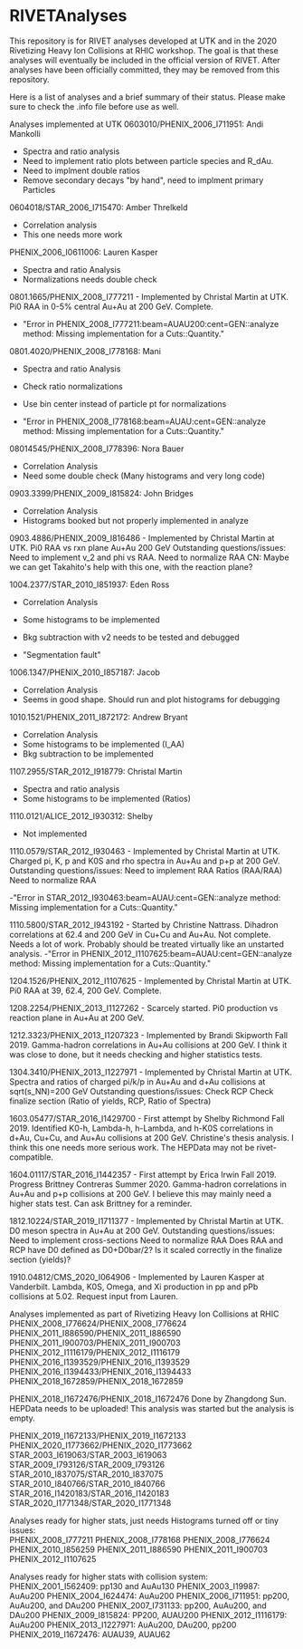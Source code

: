 # RIVETAnalyses
This repository is for RIVET analyses developed at UTK and in the 2020 Rivetizing Heavy Ion Collisions at RHIC workshop.  The goal is that these analyses will eventually be included in the official version of RIVET.  After analyses have been officially committed, they may be removed from this repository.

Here is a list of analyses and a brief summary of their status.  Please make sure to check the .info file before use as well.

Analyses implemented at UTK
0603010/PHENIX_2006_I711951: Andi Mankolli
- Spectra and ratio analysis
- Need to implement ratio plots between particle species and R_dAu.
- Need to implment double ratios
- Remove secondary decays "by hand", need to implment primary Particles

0604018/STAR_2006_I715470: Amber Threlkeld
- Correlation analysis
- This one needs more work

PHENIX_2006_I0611006: Lauren Kasper
- Spectra and ratio Analysis
- Normalizations needs double check

0801.1665/PHENIX_2008_I777211 - Implemented by Christal Martin at UTK.  Pi0 RAA in 0-5% central Au+Au at 200 GeV.  Complete.
- "Error in PHENIX_2008_I777211:beam=AUAU200:cent=GEN::analyze method: Missing implementation for a Cuts::Quantity."

0801.4020/PHENIX_2008_I778168: Mani
- Spectra and ratio Analysis
- Check ratio normalizations
- Use bin center instead of particle pt for normalizations

- "Error in PHENIX_2008_I778168:beam=AUAU:cent=GEN::analyze method: Missing implementation for a Cuts::Quantity."

08014545/PHENIX_2008_I778396: Nora Bauer
- Correlation Analysis
- Need some double check (Many histograms and very long code)

0903.3399/PHENIX_2009_I815824: John Bridges
- Correlation Analysis
- Histograms booked but not properly implemented in analyze

0903.4886/PHENIX_2009_I816486 - Implemented by Christal Martin at UTK.  Pi0 RAA vs rxn plane Au+Au 200 GeV
Outstanding questions/issues:
Need to implement v_2 and phi vs RAA.
Need to normalize RAA
CN: Maybe we can get Takahito's help with this one, with the reaction plane?

1004.2377/STAR_2010_I851937: Eden Ross
- Correlation Analysis
- Some histograms to be implemented
- Bkg subtraction with v2 needs to be tested and debugged

- "Segmentation fault"

1006.1347/PHENIX_2010_I857187: Jacob
- Correlation Analysis
- Seems in good shape. Should run and plot histograms for debugging

1010.1521/PHENIX_2011_I872172: Andrew Bryant
- Correlation Analysis
- Some histograms to be implemented (I_AA)
- Bkg subtraction to be implemented

1107.2955/STAR_2012_I918779: Christal Martin
- Spectra and ratio analysis
- Some histograms to be implemented (Ratios)

1110.0121/ALICE_2012_I930312: Shelby
- Not implemented

1110.0579/STAR_2012_I930463 - Implemented by Christal Martin at UTK. Charged pi, K, p and K0S and rho spectra in Au+Au and p+p at 200 GeV.
Outstanding questions/issues:
Need to implement RAA Ratios (RAA/RAA)
Need to normalize RAA

-"Error in STAR_2012_I930463:beam=AUAU:cent=GEN::analyze method: Missing implementation for a Cuts::Quantity."

1110.5800/STAR_2012_I943192 - Started by Christine Nattrass.  Dihadron correlations at 62.4 and 200 GeV in Cu+Cu and Au+Au.  Not complete.  Needs a lot of work.  Probably should be treated virtually like an unstarted analysis.
-"Error in PHENIX_2012_I1107625:beam=AUAU:cent=GEN::analyze method: Missing implementation for a Cuts::Quantity."


1204.1526/PHENIX_2012_I1107625 - Implemented by Christal Martin at UTK.  Pi0 RAA at 39, 62.4, 200 GeV.  Complete.

1208.2254/PHENIX_2013_I1127262 - Scarcely started.  Pi0 production vs reaction plane in Au+Au at 200 GeV.

1212.3323/PHENIX_2013_I1207323 - Implemented by Brandi Skipworth Fall 2019.  Gamma-hadron correlations in Au+Au collisions at 200 GeV.  I think it was close to done, but it needs checking and higher statistics tests.

1304.3410/PHENIX_2013_I1227971 - Implemented by Christal Martin at UTK.  Spectra and ratios of charged pi/k/p in Au+Au and d+Au collisions at sqrt(s_NN)=200 GeV
Outstanding questions/issues:
Check RCP
Check finalize section (Ratio of yields, RCP, Ratio of Spectra)

1603.05477/STAR_2016_I1429700 - First attempt by Shelby Richmond Fall 2019.  Identified K0-h, Lambda-h, h-Lambda, and h-K0S correlations in d+Au, Cu+Cu, and Au+Au collisions at 200 GeV.  Christine's thesis analysis.  I think this one needs more serious work.  The HEPData may not be rivet-compatible.

1604.01117/STAR_2016_I1442357 - First attempt by Erica Irwin Fall 2019.  Progress Brittney Contreras Summer 2020.  Gamma-hadron correlations in Au+Au and p+p collisions at 200 GeV.  I believe this may mainly need a higher stats test.  Can ask Brittney for a reminder.

1812.10224/STAR_2019_I1711377 - Implemented by Christal Martin at UTK.  D0 meson spectra in Au+Au at 200 GeV.
Outstanding questions/issues:
Need to implement cross-sections
Need to normalize RAA
Does RAA and RCP have D0 defined as D0+D0bar/2? Is it scaled correctly in the finalize section (yields)?

1910.04812/CMS_2020_I064906 - Implemented by Lauren Kasper at Vanderbilt.  Lambda, K0S, Omega, and Xi production in pp and pPb collisions at 5.02.  Request input from Lauren.

Analyses implemented as part of Rivetizing Heavy Ion Collisions at RHIC
PHENIX_2008_I776624/PHENIX_2008_I776624
PHENIX_2011_I886590/PHENIX_2011_I886590
PHENIX_2011_I900703/PHENIX_2011_I900703
PHENIX_2012_I1116179/PHENIX_2012_I1116179
PHENIX_2016_I1393529/PHENIX_2016_I1393529
PHENIX_2016_I1394433/PHENIX_2016_I1394433
PHENIX_2018_1672859/PHENIX_2018_1672859

PHENIX_2018_I1672476/PHENIX_2018_I1672476
Done by Zhangdong Sun.  HEPData needs to be uploaded!  This analysis was started but the analysis is empty.

PHENIX_2019_I1672133/PHENIX_2019_I1672133
PHENIX_2020_I1773662/PHENIX_2020_I1773662
STAR_2003_I619063/STAR_2003_I619063
STAR_2009_I793126/STAR_2009_I793126
STAR_2010_I837075/STAR_2010_I837075
STAR_2010_I840766/STAR_2010_I840766
STAR_2016_I1420183/STAR_2016_I1420183
STAR_2020_I1771348/STAR_2020_I1771348



Analyses ready for higher stats, just needs Histograms turned off or tiny issues:  
PHENIX_2008_I777211
PHENIX_2008_I778168
PHENIX_2008_I776624
PHENIX_2010_I856259
PHENIX_2011_I886590
PHENIX_2011_I900703
PHENIX_2012_I1107625

Analyses ready for higher stats with collision system:
PHENIX_2001_I562409: pp130 and AuAu130
PHENIX_2003_I19987: AuAu200
PHENIX_2004_I624474: AuAu200
PHENIX_2006_I711951: pp200, AuAu200, and DAu200
PHENIX_2007_I731133: pp200, AuAu200, and DAu200
PHENIX_2009_I815824: PP200, AUAU200
PHENIX_2012_I1116179: AuAu200
PHENIX_2013_I1227971: AuAu200, DAu200, pp200
PHENIX_2019_I1672476: AUAU39, AUAU62